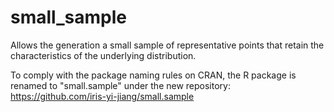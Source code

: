# small_sample
Allows the generation a small sample of representative points that retain the
characteristics of the underlying distribution.

To comply with the package naming rules on CRAN, the R package is renamed
to "small.sample" under the new repository:
https://github.com/iris-yi-jiang/small.sample
